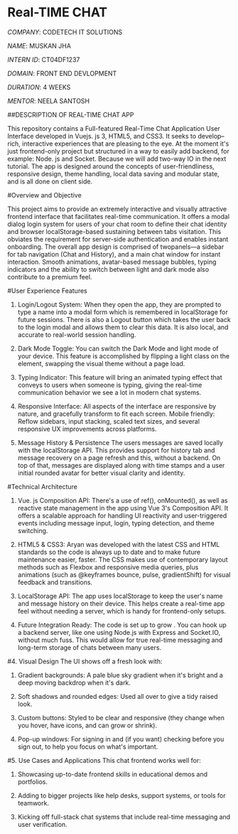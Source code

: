 # Real-TIME CHAT

*COMPANY*: CODETECH IT SOLUTIONS 

*NAME*: MUSKAN JHA 

*INTERN ID*: CT04DF1237

*DOMAIN*: FRONT END DEVLOPMENT

*DURATION*: 4 WEEKS

*MENTOR*: NEELA SANTOSH

##DESCRIPTION OF REAL-TIME CHAT APP

This repository contains a Full-featured Real-Time Chat Application User Interface developed in Vuejs. js 3, HTML5, and CSS3. It seeks to develop–rich, interactive experiences that are pleasing to the eye. At the moment it's just frontend-only project but structured in a way to easily add backend, for example: Node. js and Socket. Because we will add two-way IO in the next tutorial. The app is designed around the concepts of user-friendliness, responsive design, theme handling, local data saving and modular state, and is all done on client side.

#Overview and Objective

This project aims to provide an extremely interactive and visually attractive frontend interface that facilitates real-time communication. It offers a modal dialog login system for users of your chat room to define their chat identity and browser localStorage-based sustaining between tabs visitation. This obviates the requirement for server-side authentication and enables instant onboarding. The overall app design is comprised of twopanels—a sidebar for tab navigation (Chat and History), and a main chat window for instant interaction. Smooth animations, avatar-based message bubbles, typing indicators and the ability to switch between light and dark mode also contribute to a premium feel.

#User Experience Features

1. Login/Logout System: When they open the app, they are prompted to type a name into a modal form which is remembered in localStorage for future sessions. There is also a Logout button which takes the user back to the login modal and allows them to clear this data. It is also local, and accurate to real-world session handling.

2. Dark Mode Toggle: You can switch the Dark Mode and light mode of your device. This feature is accomplished by flipping a light class on the element, swapping the visual theme without a page load.

3. Typing Indicator: This feature will bring an animated typing effect that conveys to users when someone is typing, giving the real-time communication behavior we see a lot in modern chat systems.

4. Responsive Interface: All aspects of the interface are responsive by nature, and gracefully transform to fit each screen. Mobile friendly: Reflow sidebars, input stacking, scaled text sizes, and several responsive UX improvements across platforms.

5. Message History & Persistence The users messages are saved locally with the localStorage API. This provides support for history tab and message recovery on a page refresh and this, without a backend. On top of that, messages are displayed along with time stamps and a user initial rounded avatar for better visual clarity and identity.

#Technical Architecture

1. Vue. js Composition API: There's a use of ref(), onMounted(), as well as reactive state management in the app using Vue 3's Composition API. It offers a scalable approach for handling UI reactivity and user-triggered events including message input, login, typing detection, and theme switching.

2. HTML5 & CSS3: Aryan was developed with the latest CSS and HTML standards so the code is always up to date and to make future maintenance easier, faster. The CSS makes use of contemporary layout methods such as Flexbox and responsive media queries, plus animations (such as @keyframes bounce, pulse, gradientShift) for visual feedback and transitions.

3. LocalStorage API: The app uses localStorage to keep the user's name and message history on their device. This helps create a real-time app feel without needing a server, which is handy for frontend-only setups.

4. Future Integration Ready: The code is set up to grow . You can hook up a backend server, like one using Node.js with Express and Socket.IO, without much fuss. This would allow for true real-time messaging and long-term storage of chats between many users.

#4. Visual Design
The UI shows off a fresh look with:

1. Gradient backgrounds: A pale blue sky gradient when it's bright and a deep moving backdrop when it's dark.

2. Soft shadows and rounded edges: Used all over to give a tidy raised look.

3. Custom buttons: Styled to be clear and responsive (they change when you hover, have icons, and can grow or shrink).

4. Pop-up windows: For signing in and (if you want) checking before you sign out, to help you focus on what's important.

#5. Use Cases and Applications
This chat frontend works well for:

1. Showcasing up-to-date frontend skills in educational demos and portfolios.

2. Adding to bigger projects like help desks, support systems, or tools for teamwork.

3. Kicking off full-stack chat systems that include real-time messaging and user verification.




